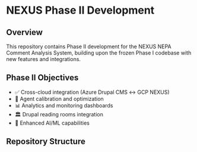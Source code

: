 # NEXUS Phase II Development

## Overview
This repository contains Phase II development for the NEXUS NEPA Comment Analysis System, building upon the frozen Phase I codebase with new features and integrations.

## Phase II Objectives
- ✅ Cross-cloud integration (Azure Drupal CMS ↔ GCP NEXUS)
- 🔄 Agent calibration and optimization
- 📊 Analytics and monitoring dashboards
- 🏛️ Drupal reading rooms integration
- 🎯 Enhanced AI/ML capabilities

## Repository Structure











